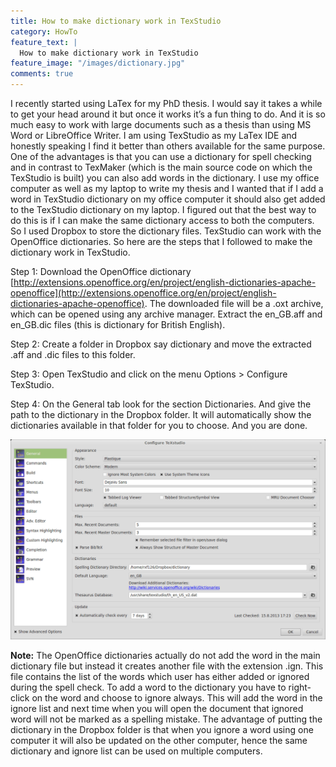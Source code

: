```yaml
---
title: How to make dictionary work in TexStudio
category: HowTo
feature_text: |
  How to make dictionary work in TexStudio
feature_image: "/images/dictionary.jpg"
comments: true
---
```


I recently started using LaTex for my PhD thesis. I would say it takes a while to get your head around it but once it works it’s a fun thing to do. And it is so much easy to work with large documents such as a thesis than using MS Word or LibreOffice Writer. I am using TexStudio as my LaTex IDE and honestly speaking I find it better than others available for the same purpose. One of the advantages is that you can use a dictionary for spell checking and in contrast to TexMaker (which is the main source code on which the TexStudio is built) you can also add words in the dictionary. I use my office computer as well as my laptop to write my thesis and I wanted that if I add a word in TexStudio dictionary on my office computer it should also get added to the TexStudio dictionary on my laptop. I figured out that the best way to do this is if I can make the same dictionary access to both the computers. So I used Dropbox to store the dictionary files. TexStudio can work with the OpenOffice dictionaries. So here are the steps that I followed to make the dictionary work in TexStudio.

Step 1: Download the OpenOffice dictionary [http://extensions.openoffice.org/en/project/english-dictionaries-apache-openoffice](http://extensions.openoffice.org/en/project/english-dictionaries-apache-openoffice). The downloaded file will be a .oxt archive, which can be opened using any archive manager. Extract the en_GB.aff and en_GB.dic files (this is dictionary for British English).

Step 2: Create a folder in Dropbox say dictionary and move the extracted .aff and .dic files to this folder.

Step 3: Open TexStudio and click on the menu Options > Configure TexStudio.

Step 4: On the General tab look for the section Dictionaries. And give the path to the dictionary in the Dropbox folder. It will automatically show the dictionaries available in that folder for you to choose. And you are done.

![Configure TexStudio](/images/ConfigureTexStudio.png)

**Note:** The OpenOffice dictionaries actually do not add the word in the main dictionary file but instead it creates another file with the extension .ign. This file contains the list of the words which user has either added or ignored during the spell check. To add a word to the dictionary you have to right-click on the word and choose to ignore always. This will add the word in the ignore list and next time when you will open the document that ignored word will not be marked as a spelling mistake. The advantage of putting the dictionary in the Dropbox folder is that when you ignore a word using one computer it will also be updated on the other computer, hence the same dictionary and ignore list can be used on multiple computers.